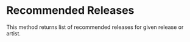 Recommended Releases
====================

This method returns list of recommended releases for given release or artist.